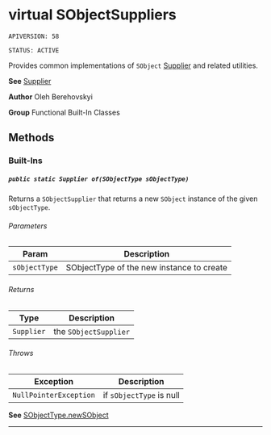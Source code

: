 # virtual SObjectSuppliers

`APIVERSION: 58`

`STATUS: ACTIVE`

Provides common implementations of `SObject` [Supplier](/docs/Functional-Abstract-Classes/Supplier.md)
and related utilities.


**See** [Supplier](/docs/Functional-Abstract-Classes/Supplier.md)


**Author** Oleh Berehovskyi


**Group** Functional Built-In Classes

## Methods
### Built-Ins
##### `public static Supplier of(SObjectType sObjectType)`

Returns a `SObjectSupplier` that returns a new `SObject` instance of the given `sObjectType`.

###### Parameters

|Param|Description|
|---|---|
|`sObjectType`|SObjectType of the new instance to create|

###### Returns

|Type|Description|
|---|---|
|`Supplier`|the `SObjectSupplier`|

###### Throws

|Exception|Description|
|---|---|
|`NullPointerException`|if `sObjectType` is null|


**See** [SObjectType.newSObject](SObjectType.newSObject)

---
